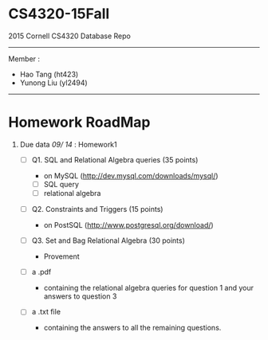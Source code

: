# CS4320-15Fall
2015 Cornell CS4320 Database Repo

---

Member : 
- Hao Tang (ht423)
- Yunong Liu (yl2494)

---
# Homework RoadMap

1. Due data *09/ 14* : Homework1

	- [ ] Q1.  SQL and Relational Algebra queries (35 points)
		- on MySQL (http://dev.mysql.com/downloads/mysql/)
		- [ ] SQL query
		- [ ] relational algebra
	
	- [ ] Q2. Constraints and Triggers (15 points)
		- on PostSQL (http://www.postgresql.org/download/)
		
	- [ ] Q3. Set and Bag Relational Algebra (30 points)
		- Provement
	
	- [ ] a .pdf
		- containing the relational algebra queries for question 1 and your answers to question 3
	
	- [ ] a .txt file
		-  containing the answers to all the remaining questions. 
